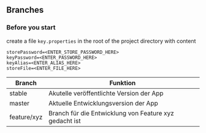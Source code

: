 ## Branches
### Before you start
create a file ```key.properties``` in the root of the project directory with content
```
storePassword=<ENTER_STORE_PASSWORD_HERE>
keyPassword=<ENTER_PASSWORD_HERE>
keyAlias=<ENTER_ALIAS_HERE>
storeFile=<ENTER_FILE_HERE>
```

Branch|Funktion
-|-
stable|Akutelle veröffentlichte Version der App
master|Aktuelle Entwicklungsversion der App
feature/xyz|Branch für die Entwicklung von Feature xyz gedacht ist
